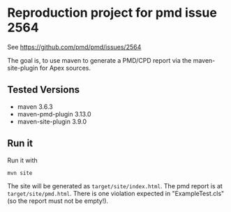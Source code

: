 # Reproduction project for pmd issue 2564

See https://github.com/pmd/pmd/issues/2564

The goal is, to use maven to generate a PMD/CPD report via the maven-site-plugin
for Apex sources.

## Tested Versions

* maven 3.6.3
* maven-pmd-plugin 3.13.0
* maven-site-plugin 3.9.0

## Run it

Run it with

```
mvn site
```

The site will be generated as `target/site/index.html`. The pmd report is at `target/site/pmd.html`.
There is one violation expected in "ExampleTest.cls" (so the report must not be empty!).
